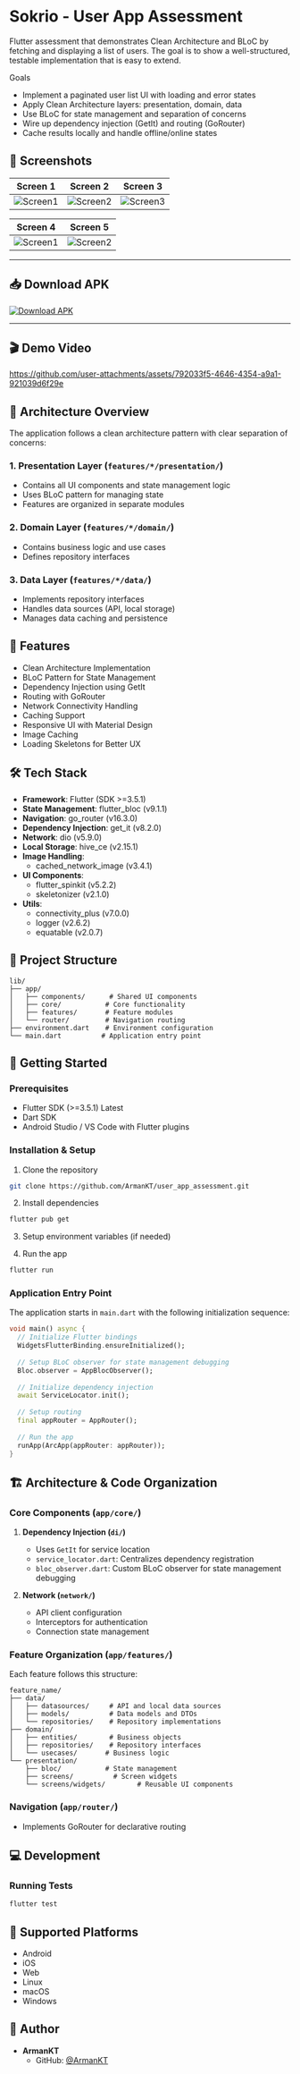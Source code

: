 # Sokrio - User App Assessment

Flutter assessment that demonstrates Clean Architecture and BLoC by fetching and displaying a list of users. The goal is to show a well-structured, testable implementation that is easy to extend.

Goals
- Implement a paginated user list UI with loading and error states
- Apply Clean Architecture layers: presentation, domain, data
- Use BLoC for state management and separation of concerns
- Wire up dependency injection (GetIt) and routing (GoRouter)
- Cache results locally and handle offline/online states


## 📱 Screenshots

| Screen 1 | Screen 2 | Screen 3 |
|----------|----------|----------|
| ![Screen1](demo/screenshots/Screenshot_1.png) | ![Screen2](demo/screenshots/Screenshot_2.png) | ![Screen3](demo/screenshots/Screenshot_3.png) |

| Screen 4 | Screen 5 |
|----------|----------|
| ![Screen1](demo/screenshots/Screenshot_4.png) | ![Screen2](demo/screenshots/Screenshot_5.png) |


---

## 📥 Download APK

[![Download APK](https://img.shields.io/badge/Download-APK-blue?style=for-the-badge&logo=android)](demo/apk/app-release.apk)

---

## 🎬 Demo Video
https://github.com/user-attachments/assets/792033f5-4646-4354-a9a1-921039d6f29e

## 🎯 Architecture Overview

The application follows a clean architecture pattern with clear separation of concerns:

### 1. Presentation Layer (`features/*/presentation/`)
- Contains all UI components and state management logic
- Uses BLoC pattern for managing state
- Features are organized in separate modules

### 2. Domain Layer (`features/*/domain/`)
- Contains business logic and use cases
- Defines repository interfaces

### 3. Data Layer (`features/*/data/`)
- Implements repository interfaces
- Handles data sources (API, local storage)
- Manages data caching and persistence

## 🚀 Features

- Clean Architecture Implementation
- BLoC Pattern for State Management
- Dependency Injection using GetIt
- Routing with GoRouter
- Network Connectivity Handling
- Caching Support
- Responsive UI with Material Design
- Image Caching
- Loading Skeletons for Better UX

## 🛠 Tech Stack

- **Framework**: Flutter (SDK >=3.5.1)
- **State Management**: flutter_bloc (v9.1.1)
- **Navigation**: go_router (v16.3.0)
- **Dependency Injection**: get_it (v8.2.0)
- **Network**: dio (v5.9.0)
- **Local Storage**: hive_ce (v2.15.1)
- **Image Handling**: 
  - cached_network_image (v3.4.1)
- **UI Components**:
  - flutter_spinkit (v5.2.2)
  - skeletonizer (v2.1.0)
- **Utils**:
  - connectivity_plus (v7.0.0)
  - logger (v2.6.2)
  - equatable (v2.0.7)

## 📁 Project Structure

```
lib/
├── app/
│   ├── components/      # Shared UI components
│   ├── core/           # Core functionality
│   ├── features/       # Feature modules
│   └── router/         # Navigation routing
├── environment.dart    # Environment configuration
└── main.dart          # Application entry point
```

## 🚀 Getting Started

### Prerequisites

- Flutter SDK (>=3.5.1) Latest
- Dart SDK
- Android Studio / VS Code with Flutter plugins

### Installation & Setup

1. Clone the repository
```bash
git clone https://github.com/ArmanKT/user_app_assessment.git
```

2. Install dependencies
```bash
flutter pub get
```

3. Setup environment variables (if needed)

4. Run the app
```bash
flutter run
```

### Application Entry Point

The application starts in `main.dart` with the following initialization sequence:

```dart
void main() async {
  // Initialize Flutter bindings
  WidgetsFlutterBinding.ensureInitialized();
  
  // Setup BLoC observer for state management debugging
  Bloc.observer = AppBlocObserver();
  
  // Initialize dependency injection
  await ServiceLocator.init();
  
  // Setup routing
  final appRouter = AppRouter();
  
  // Run the app
  runApp(ArcApp(appRouter: appRouter));
}
```

## 🏗 Architecture & Code Organization

### Core Components (`app/core/`)

1. **Dependency Injection (`di/`)**
   - Uses `GetIt` for service location
   - `service_locator.dart`: Centralizes dependency registration
   - `bloc_observer.dart`: Custom BLoC observer for state management debugging

2. **Network (`network/`)**
   - API client configuration
   - Interceptors for authentication
   - Connection state management


### Feature Organization (`app/features/`)

Each feature follows this structure:
```
feature_name/
├── data/
│   ├── datasources/     # API and local data sources
│   ├── models/          # Data models and DTOs
│   └── repositories/    # Repository implementations
├── domain/
│   ├── entities/        # Business objects
│   ├── repositories/    # Repository interfaces
│   └── usecases/       # Business logic
└── presentation/
    ├── bloc/           # State management
    ├── screens/          # Screen widgets
    └── screens/widgets/        # Reusable UI components
```

### Navigation (`app/router/`)

- Implements GoRouter for declarative routing



## 💻 Development

### Running Tests

```bash
flutter test
```

## 📱 Supported Platforms

- Android
- iOS
- Web
- Linux
- macOS
- Windows


## 👤 Author

- **ArmanKT**
  - GitHub: [@ArmanKT](https://github.com/ArmanKT)


